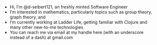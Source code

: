 - Hi, I’m @d-seibert121, an freshly minted Software Engineer 
- I’m interested in mathematics, particularly topics such as group theory, graph theory, and 
- I’m currently working at Ladder Life, getting familiar with Clojure and many other new-to-me technologies 
- You can reach me via email at my handle here (with an underscore instead of a dash) at gmail.com
